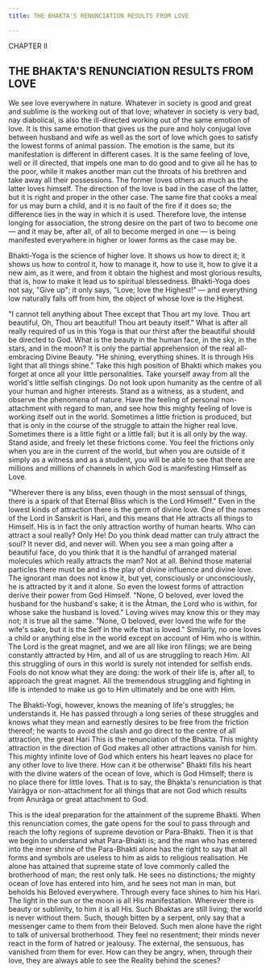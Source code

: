 ```yaml
---
title: THE BHAKTA'S RENUNCIATION RESULTS FROM LOVE

---
```





  

CHAPTER II

## THE BHAKTA'S RENUNCIATION RESULTS FROM LOVE

We see love everywhere in nature. Whatever in society is good and great
and sublime is the working out of that love; whatever in society is very
bad, nay diabolical, is also the ill-directed working out of the same
emotion of love. It is this same emotion that gives us the pure and holy
conjugal love between husband and wife as well as the sort of love which
goes to satisfy the lowest forms of animal passion. The emotion is the
same, but its manifestation is different in different cases. It is the
same feeling of love, well or ill directed, that impels one man to do
good and to give all he has to the poor, while it makes another man cut
the throats of his brethren and take away all their possessions. The
former loves others as much as the latter loves himself. The direction
of the love is bad in the case of the latter, but it is right and proper
in the other case. The same fire that cooks a meal for us may burn a
child, and it is no fault of the fire if it does so; the difference lies
in the way in which it is used. Therefore love, the intense longing for
association, the strong desire on the part of two to become one — and it
may be, after all, of all to become merged in one — is being manifested
everywhere in higher or lower forms as the case may be.

Bhakti-Yoga is the science of higher love. It shows us how to direct it;
it shows us how to control it, how to manage it, how to use it, how to
give it a new aim, as it were, and from it obtain the highest and most
glorious results, that is, how to make it lead us to spiritual
blessedness. Bhakti-Yoga does not say, "Give up"; it only says, "Love;
love the Highest!" — and everything low naturally falls off from him,
the object of whose love is the Highest.

"I cannot tell anything about Thee except that Thou art my love. Thou
art beautiful, Oh, Thou art beautiful! Thou art beauty itself." What is
after all really required of us in this Yoga is that our thirst after
the beautiful should be directed to God. What is the beauty in the human
face, in the sky, in the stars, and in the moon? It is only the partial
apprehension of the real all-embracing Divine Beauty. "He shining,
everything shines. It is through His light that all things shine." Take
this high position of Bhakti which makes you forget at once all your
little personalities. Take yourself away from all the world's little
selfish clingings. Do not look upon humanity as the centre of all your
human and higher interests. Stand as a witness, as a student, and
observe the phenomena of nature. Have the feeling of personal
non-attachment with regard to man, and see how this mighty feeling of
love is working itself out in the world. Sometimes a little friction is
produced, but that is only in the course of the struggle to attain the
higher real love. Sometimes there is a little fight or a little fall;
but it is all only by the way. Stand aside, and freely let these
frictions come. You feel the frictions only when you are in the current
of the world, but when you are outside of it simply as a witness and as
a student, you will be able to see that there are millions and millions
of channels in which God is manifesting Himself as Love.

"Wherever there is any bliss, even though in the most sensual of things,
there is a spark of that Eternal Bliss which is the Lord Himself." Even
in the lowest kinds of attraction there is the germ of divine love. One
of the names of the Lord in Sanskrit is Hari, and this means that He
attracts all things to Himself. His is in fact the only attraction
worthy of human hearts. Who can attract a soul really? Only He! Do you
think dead matter can truly attract the soul? It never did, and never
will. When you see a man going after a beautiful face, do you think that
it is the handful of arranged material molecules which really attracts
the man? Not at all. Behind those material particles there must be and
is the play of divine influence and divine love. The ignorant man does
not know it, but yet, consciously or unconsciously, he is attracted by
it and it alone. So even the lowest forms of attraction derive their
power from God Himself. "None, O beloved, ever loved the husband for the
husband's sake; it is the Âtman, the Lord who is within, for whose sake
the husband is loved." Loving wives may know this or they may not; it is
true all the same. "None, O beloved, ever loved the wife for the wife's
sake, but it is the Self in the wife that is loved." Similarly, no one
loves a child or anything else in the world except on account of Him who
is within. The Lord is the great magnet, and we are all like iron
filings; we are being constantly attracted by Him, and all of us are
struggling to reach Him. All this struggling of ours in this world is
surely not intended for selfish ends. Fools do not know what they are
doing: the work of their life is, after all, to approach the great
magnet. All the tremendous struggling and fighting in life is intended
to make us go to Him ultimately and be one with Him.

The Bhakti-Yogi, however, knows the meaning of life's struggles; he
understands it. He has passed through a long series of these struggles
and knows what they mean and earnestly desires to be free from the
friction thereof; he wants to avoid the clash and go direct to the
centre of all attraction, the great Hari This is the renunciation of the
Bhakta. This mighty attraction in the direction of God makes all other
attractions vanish for him. This mighty infinite love of God which
enters his heart leaves no place for any other love to live there. How
can it be otherwise" Bhakti fills his heart with the divine waters of
the ocean of love, which is God Himself; there is no place there for
little loves. That is to say, the Bhakta's renunciation is that Vairâgya
or non-attachment for all things that are not God which results from
Anurâga or great attachment to God.

This is the ideal preparation for the attainment of the supreme Bhakti.
When this renunciation comes, the gate opens for the soul to pass
through and reach the lofty regions of supreme devotion or Para-Bhakti.
Then it is that we begin to understand what Para-Bhakti is; and the man
who has entered into the inner shrine of the Para-Bhakti alone has the
right to say that all forms and symbols are useless to him as aids to
religious realisation. He alone has attained that supreme state of love
commonly called the brotherhood of man; the rest only talk. He sees no
distinctions; the mighty ocean of love has entered into him, and he sees
not man in man, but beholds his Beloved everywhere. Through every face
shines to him his Hari. The light in the sun or the moon is all His
manifestation. Wherever there is beauty or sublimity, to him it is all
His. Such Bhaktas are still living; the world is never without them.
Such, though bitten by a serpent, only say that a messenger came to them
from their Beloved. Such men alone have the right to talk of universal
brotherhood. They feel no resentment; their minds never react in the
form of hatred or jealousy. The external, the sensuous, has vanished
from them for ever. How can they be angry, when, through their love,
they are always able to see the Reality behind the scenes?


